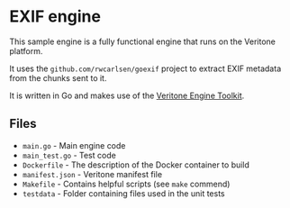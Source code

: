 # EXIF engine

This sample engine is a fully functional engine that runs on the Veritone platform.

It uses the `github.com/rwcarlsen/goexif` project to extract EXIF metadata from the chunks sent to it.

It is written in Go and makes use of the [Veritone Engine Toolkit](https://machinebox.io/veritone/engine-toolkit).

## Files

* `main.go` - Main engine code
* `main_test.go` - Test code
* `Dockerfile` - The description of the Docker container to build
* `manifest.json` - Veritone manifest file
* `Makefile` - Contains helpful scripts (see `make` commend)
* `testdata` - Folder containing files used in the unit tests
